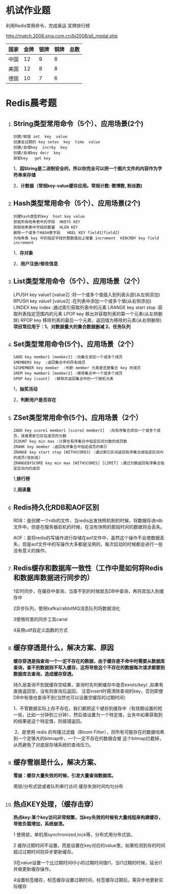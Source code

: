 # 机试作业题

利用Redis常用命令，完成奥运 奖牌排行榜

http://match.2008.sina.com.cn/bj2008/all_medal.php

| 国家 | 金牌 | 银牌 | 铜牌 | 总数 |
| ---- | ---- | ---- | ---- | ---- |
| 中国 | 12   | 9    | 8    |      |
| 美国 | 12   | 8    | 8    |      |
| 德国 | 10   | 7    | 6    |      |



# Redis晨考题

1. ## String类型常用命令（5个）、应用场景(2个)

   ```
   创建/赋值 set  key  value
   创建会过期的 key setex  key  time  value
   创建/自增key  incrby  key
   创建/自减key decr  key
   获取key   get key
   ```

   1、**因String是二进制安全的，所以你完全可以把一个图片文件的内容作为字符串来存储**

   2、**计数器（常规key-value缓存应用。常规计数: 微博数, 粉丝数)**

   

2. ## Hash类型常用命令（5个）、应用场景(2个)

   ```
   创建hash类型的key  hset key value
   获取所有哈希表中的字段  HKEYS KEY  
   获取哈希表中字段的数量  HLEN KEY 
   删除一个或多个HASH表字段   HDEL KEY field1[field2] 
   为哈希表 key 中的指定字段的整数值加上增量 increment  HINCRBY key field increment 
   
   ```

   1、**存对象**

   2、**用户注册/修改信息**

1. ## List类型常用命令（5个）、应用场景（2个）

   	LPUSH key value1 [value2]  :将一个或多个值插入到列表头部(从左侧添加)
   	RPUSH key value1 [value2]  :在列表中添加一个或多个值(从右侧添加)
   	LINDEX key index   :通过索引获取列表中的元素
   	LRANGE key start stop  :获取列表指定范围内的元素
   	LPOP key  移出并获取列表的第一个元素(从左侧删除)
   	RPOP key  移除列表的最后一个元素，返回值为移除的元素(从右侧删除)
   **项目常应用于：1、对数据量大的集合数据删减 2、任务队列** 

2. ## Set类型常用命令(5个)、应用场景（2个）

   ```
   SADD key member1 [member2] :向集合添加一个或多个成员 
   SMEMBERS key  :返回集合中的所有成员 
   SISMEMBER key member  :判断 member 元素是否是集合 key 的成员
   SREM key member1 [member2] :移除集合中一个或多个成员
   SPOP key [count]  :移除并返回集合中的一个随机元素
   ```

   1，**抽奖活动**

   2，**判断用户是否存在**

3. ## ZSet类型常用命令(5个)、应用场景（2个）

   ````
   ZADD key score1 member1 [score2 member2]  :向有序集合添加一个或多个成员，或者更新已存在成员的分数  
   ZCOUNT key min max :计算在有序集合中指定区间分数的成员数
   ZRANK key member :返回有序集合中指定成员的索引
   ZRANGE key start stop [WITHSCORES] :通过索引区间返回有序集合成指定区间内的成员(低到高)
   ZRANGEBYSCORE key min max [WITHSCORES] [LIMIT] :通过分数返回有序集合指定区间内的成员
   ````

   1,**排行榜**

   2,**阅读量**

4. ## Redis持久化RDB和AOF区别

   RDB：是创建一个rdb的文件，当redis出发快照机制的时候，将数据存进rdb文件中。但是在服务器宕机的时候，在没有快照的那段时间的数据将会丢失。

   AOF：是将redis的写操作进行存储在aof文件中，虽然这个操作不会使数据丢失，但是aof文件中的写操作大多都是没用的，每次启动的时候都会进行一些没有意义的操作。

5. ## Redis缓存和数据库一致性（工作中是如何将Redis和数据库数据进行同步的）

   1实时同步，在缓存中查询，当查不到的时候就去DB中查询，再将其加入到缓存中

   2异步队列，使用kafka/rabbitMQ消息队列将数据消化

   3使用阿里的同步工具canal

   4采用udf自定义函数的方式

6. ## 缓存穿透是什么，解决方案、原因

   **缓存穿透是指查询一个一定不存在的数据，由于缓存是不命中时需要从数据库查询，查不到数据则不写入缓存，这将导致这个不存在的数据每次请求都要到数据库去查询，造成缓存穿透。**

   持久层查询不到就缓存空结果，查询时先判断缓存中是否exists(key) ,如果有直接返回空，没有则查询后返回，
   注意insert时需清除查询的key，否则即便DB中有值也查询不到(当然也可以设置空缓存的过期时间）

   ​		1、不管数据实际上存不存在，我们都把这个键存到缓存中（有效期设置的短一些，比如一分钟到三分钟），然后值设置为一个特定值，业务中如果获取到的结果是这个特定值，则报错返回。

   ​		2、是使用 redis 的布隆过滤器（Bloom Filter），将所有可能存在的数据哈希到一个足够大的bitmap中，一个一定不存在的数据会被 这个bitmap拦截掉，从而避免了对底层存储系统的查询压力。

   

7. ## 缓存雪崩是什么，解决方案、

   **雪崩：缓存大量失效的时候，引发大量查询数据库。**

     用锁/分布式锁或者队列串行访问
   	缓存失效时间均匀分布

8. ## 热点KEY处理，（缓存击穿）

   **热点key:某个key访问非常频繁，当key失效的时候有大量线程来构建缓存，导致负载增加，系统崩溃。**

   1 使用锁，单机用synchronized,lock等，分布式用分布式锁。

   2 缓存过期时间不设置，而是设置在key对应的value里。如果检测到存的时间超过过期时间则异步更新缓存。

   3在value设置一个比过期时间t0小的过期时间值t1，当t1过期的时候，延长t1并做更新缓存操作。

   4设置标签缓存，标签缓存设置过期时间，标签缓存过期后，需异步地更新实际缓存 